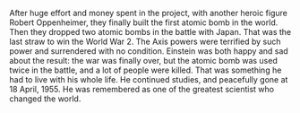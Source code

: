After huge effort and money spent in the project, with another heroic figure Robert Oppenheimer, they finally built the first atomic bomb in the world. Then they dropped two atomic bombs in the battle with Japan. That was the last straw to win the World War 2. The Axis powers were terrified by such power and surrendered with no condition. Einstein was both happy and sad about the result: the war was finally over, but the atomic bomb was used twice in the battle, and a lot of people were killed. That was something he had to live with his whole life. He continued studies, and peacefully gone at 18 April, 1955. He was remembered as one of the greatest scientist who changed the world.
